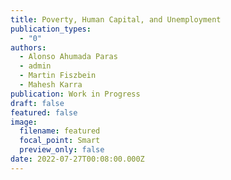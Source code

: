 ```yaml
---
title: Poverty, Human Capital, and Unemployment
publication_types:
  - "0"
authors:
  - Alonso Ahumada Paras
  - admin
  - Martin Fiszbein
  - Mahesh Karra
publication: Work in Progress 
draft: false
featured: false
image:
  filename: featured
  focal_point: Smart
  preview_only: false
date: 2022-07-27T00:08:00.000Z
---
```

